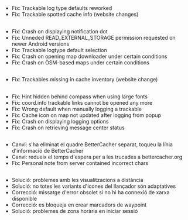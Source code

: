 ##
- Fix: Trackable log type defaults reworked
- Fix: Trackable spotted cache info (website changes)

##
- Fix: Crash on displaying notification dot
- Fix: Unneded READ_EXTERNAL_STORAGE permission requested on newer Android versions
- Fix: Trackable logtype default selection
- Fix: Crash on opening map downloader under certain conditions
- Fix: Crash on OSM-based maps under certain conditions

##
- Fix: Trackables missing in cache inventory (website change)

##
- Fix: Hint hidden behind compass when using large fonts
- Fix: coord.info trackable links cannot be opened any more
- Fix: Wrong default when manually logging a trackable
- Fix: Cache icon on map not updated after logging from popup
- Fix: Crash on displaying logging options
- Fix: Crash on retrieving message center status

##
- Canvi: s'ha eliminat el quadre BetterCacher separat, toqueu la línia d'informació de BetterCacher
- Canvi: redueix el temps d'espera per a les trucades a bettercacher.org
- Fix: Personal note from server contained incorrect chars

##
- Solució: problemes amb les visualitzacions a distància
- Solució: no totes les variants d'icones del llançador són adaptatives
- Correcció: missatge d'error obsolet si no hi ha connexió de xarxa disponible
- Correcció: es bloqueja en crear marcadors de waypoint
- Solució: problemes de zona horària en iniciar sessió
